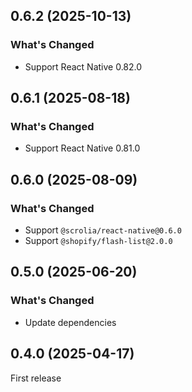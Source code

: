 ## 0.6.2 (2025-10-13)

### What's Changed

- Support React Native 0.82.0

## 0.6.1 (2025-08-18)

### What's Changed

- Support React Native 0.81.0

## 0.6.0 (2025-08-09)

### What's Changed

- Support `@scrolia/react-native@0.6.0`
- Support `@shopify/flash-list@2.0.0`

## 0.5.0 (2025-06-20)

### What's Changed

- Update dependencies

## 0.4.0 (2025-04-17)

First release

